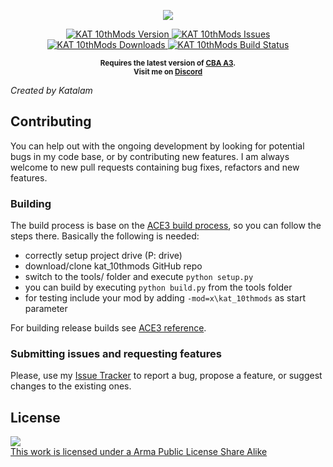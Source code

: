 <p align="center">
    <img src="https://raw.githubusercontent.com/Katalam/kat_10thmods/master/logo.png">
</p>

<p align="center">
    <a href="https://github.com/Katalam/kat_10thmods/releases/latest">
        <img src="https://img.shields.io/badge/Version-1.1.4-blue.svg?style=flat-square" alt="KAT 10thMods Version">
    </a>
    <a href="https://github.com/Katalam/kat_10thmods/issues">
        <img src="https://img.shields.io/github/issues-raw/Katalam/kat_10thmods.svg?style=flat-square&label=Issues" alt="KAT 10thMods Issues">
    </a>
    <a href="https://github.com/Katalam/kat_10thmods/releases">
        <img src="https://img.shields.io/github/downloads/Katalam/kat_10thmods/total.svg?style=flat-square&label=Downloads" alt="KAT 10thMods Downloads">
    </a>
    <a href="https://circleci.com/gh/Katalam/kat_10thmods">
        <img src="https://circleci.com/gh/Katalam/kat_10thmods.svg?style=svg" alt="KAT 10thMods Build Status">
    </a>
</p>

<p align="center">
    <sup><strong>Requires the latest version of <a href="https://github.com/CBATeam/CBA_A3/releases">CBA A3</a>.<br/>
    Visit me on <a href="https://discord.gg/HbA93HK">Discord</a></strong></sup>
</p>


*Created by Katalam*

## Contributing

You can help out with the ongoing development by looking for potential bugs in my code base, or by contributing new features. I am always welcome to new pull requests containing bug fixes, refactors and new features.

### Building
The build process is base on the [ACE3 build process](https://ace3mod.com/wiki/development/setting-up-the-development-environment.html), so you can follow the steps there. Basically the following is needed:
+ correctly setup project drive (P: drive)
+ download/clone kat_10thmods GitHub repo
+ switch to the tools/ folder and execute ```python setup.py```
+ you can build by executing ```python build.py``` from the tools folder
+ for testing include your mod by adding ```-mod=x\kat_10thmods``` as start parameter

For building release builds see [ACE3 reference](https://ace3mod.com/wiki/development/setting-up-the-development-environment.html).

### Submitting issues and requesting features

Please, use my [Issue Tracker](https://github.com/Katalam/kat_10thmods/issues) to report a bug, propose a feature, or suggest changes to the existing ones.

## License

<a rel="license" href="http://www.bistudio.com/licenses/arma-public-license-share-alike" target="_blank" >
 <img src="http://www.bistudio.com/license-icons/small/APL-SA.png" >
 <br>
 This work is licensed under a Arma Public License Share Alike
</a>
